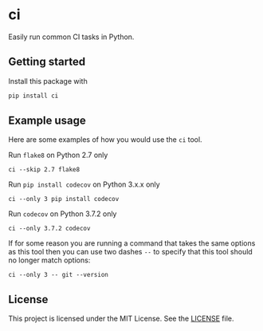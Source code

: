 # ci

Easily run common CI tasks in Python.

## Getting started

Install this package with

```bash
pip install ci
```

## Example usage

Here are some examples of how you would use the `ci` tool.

Run `flake8` on Python 2.7 only
```
ci --skip 2.7 flake8
```

Run `pip install codecov` on Python 3.x.x only
```
ci --only 3 pip install codecov
```

Run `codecov` on Python 3.7.2 only
```
ci --only 3.7.2 codecov
```

If for some reason you are running a command that takes the same options as this
tool then you can use two dashes `--` to specify that this tool should no longer
match options:
```
ci --only 3 -- git --version
```

## License

This project is licensed under the MIT License. See the [LICENSE] file.

[LICENSE]: LICENSE
